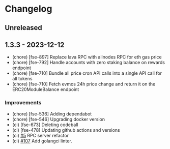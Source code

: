 <!--
Guiding Principles:

Changelogs are for humans, not machines.
There should be an entry for every single version.
The same types of changes should be grouped.
Versions and sections should be linkable.
The latest version comes first.
The release date of each version is displayed.
Mention whether you follow Semantic Versioning.

Usage:

Change log entries are to be added to the Unreleased section under the
appropriate stanza (see below). Each entry should ideally include a tag and
the Github issue reference in the following format:

* (<tag>) \#<issue-number> message

The issue numbers will later be link-ified during the release process so you do
not have to worry about including a link manually, but you can if you wish.

Types of changes (Stanzas):

"Features" for new features.
"Improvements" for changes in existing functionality.
"Deprecated" for soon-to-be removed features.
"Bug Fixes" for any bug fixes.
"Client Breaking" for breaking CLI commands and REST routes used by end-users.
"API Breaking" for breaking exported APIs used by developers building on SDK.

Ref: https://keepachangelog.com/en/1.0.0/
-->

# Changelog

## Unreleased

## 1.3.3 - 2023-12-12

- (chore) [fse-897] Replace lava RPC with allnodes RPC for eth gas price
- (chore) [fse-792] Handle accounts with zero staking balance on rewards endpoint
- (chore) [fse-710] Bundle all price cron API calls into a single API call for all tokens
- (chore) [fse-710] Fetch evmos 24h price change and return it on the ERC20ModuleBalance endpoint

### Improvements

- (chore) [fse-536] Adding dependabot
- (chore) [fse-546] Upgrading docker version
- (ci) [fse-673] Deleting codeball
- (ci) [fse-478] Updating github actions and versions
- (ci) [#5](https://github.com/evmos/backend/pull/5) RPC server refactor
- (ci) [#107](https://github.com/evmos/backend/pull/107) Add golangci linter.
